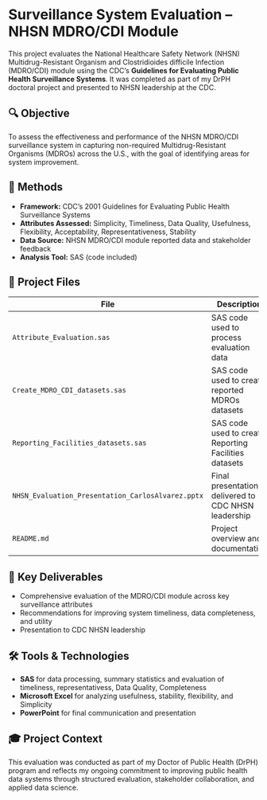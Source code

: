 # Surveillance System Evaluation – NHSN MDRO/CDI Module

This project evaluates the National Healthcare Safety Network (NHSN) Multidrug-Resistant Organism and Clostridioides difficile Infection (MDRO/CDI) module 
using the CDC’s **Guidelines for Evaluating Public Health Surveillance Systems**. It was completed as part of my DrPH doctoral project and presented to NHSN leadership at the CDC.

## 🔍 Objective

To assess the effectiveness and performance of the NHSN MDRO/CDI surveillance system in capturing non-required Multidrug-Resistant Organisms (MDROs) across the U.S., 
with the goal of identifying areas for system improvement.

## 🧪 Methods

- **Framework:** CDC’s 2001 Guidelines for Evaluating Public Health Surveillance Systems
- **Attributes Assessed:** Simplicity, Timeliness, Data Quality, Usefulness, Flexibility, Acceptability, Representativeness, Stability
- **Data Source:** NHSN MDRO/CDI module reported data and stakeholder feedback
- **Analysis Tool:** SAS (code included)

## 📂 Project Files

| File | Description |
|------|-------------|
| `Attribute_Evaluation.sas` | SAS code used to process evaluation data |
| `Create_MDRO_CDI_datasets.sas` | SAS code used to create reported MDROs datasets |
| `Reporting_Facilities_datasets.sas` | SAS code used to create Reporting Facilities datasets |
| `NHSN_Evaluation_Presentation_CarlosAlvarez.pptx` | Final presentation delivered to CDC NHSN leadership |
| `README.md` | Project overview and documentation |

## 🧾 Key Deliverables

- Comprehensive evaluation of the MDRO/CDI module across key surveillance attributes
- Recommendations for improving system timeliness, data completeness, and utility
- Presentation to CDC NHSN leadership

## 🛠️ Tools & Technologies

- **SAS** for data processing, summary statistics and evaluation of timeliness, representativess, Data Quality, Completeness
- **Microsoft Excel** for analyzing usefulness, stability, flexibility, and Simplicity
- **PowerPoint** for final communication and presentation

## 🎓 Project Context

This evaluation was conducted as part of my Doctor of Public Health (DrPH) program and reflects my ongoing commitment to improving public health data systems 
through structured evaluation, stakeholder collaboration, and applied data science.

